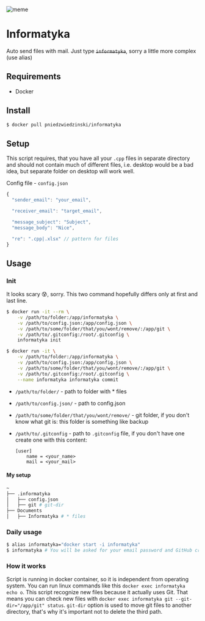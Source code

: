 ![meme](https://tr3.cbsistatic.com/hub/i/2017/03/23/ac406fbc-e3c1-4eba-9717-6854efd46c7f/cce53b95907bc6a657c0b5f6de78d757.jpg)

# Informatyka

Auto send files with mail. Just type <s>`informatyka`</s>, sorry a little more complex (use alias)

## Requirements

- Docker

## Install

```bash
$ docker pull pniedzwiedzinski/informatyka
```

## Setup

This script requires, that you have all your `.cpp` files in separate directory and should not contain much
of different files, i.e. desktop would be a bad idea, but separate folder on desktop will work well.

Config file - `config.json`

```js
{
  "sender_email": "your_email",

  "receiver_email": "target_email",

  "message_subject": "Subject",
  "message_body": "Nice",

  "re": ".cpp|.xlsx" // pattern for files
}
```

## Usage

### Init

It looks scary 😰, sorry. This two command hopefully differs only at first and last line.

```bash
$ docker run -it --rm \
    -v /path/to/folder:/app/informatyka \
    -v /path/to/config.json:/app/config.json \
    -v /path/to/some/folder/that/you/wont/remove/:/app/git \
    -v /path/to/.gitconfig:/root/.gitconfig \
    informatyka init

$ docker run -it \
    -v /path/to/folder:/app/informatyka \
    -v /path/to/config.json:/app/config.json \
    -v /path/to/some/folder/that/you/wont/remove/:/app/git \
    -v /path/to/.gitconfig:/root/.gitconfig \
    --name informatyka informatyka commit
```

- `/path/to/folder/` - path to folder with \* files
- `/path/to/config.json/` - path to config.json
- `/path/to/some/folder/that/you/wont/remove/` - git folder, if you don't know what git is: this folder is something like backup
- `/path/to/.gitconfig` - path to `.gitconfig` file, if you don't have one create one with this content:

  ```
  [user]
      name = <your_name>
      mail = <your_mail>
  ```

#### My setup

```bash
~
├── .informatyka
│   ├── config.json
│   ├── git # git-dir
├── Documents
│   ├── Informatyka # * files
```

### Daily usage

```bash
$ alias informatyka="docker start -i informatyka"
$ informatyka # You will be asked for your email password and GitHub credentials if you have origin set
```

### How it works

Script is running in docker container, so it is independent from operating system. You can run
linux commands like this `docker exec informatyka echo o`. This script recognize new files because it
actually uses Git. That means you can check new files with `docker exec informatyka git --git-dir="/app/git" status`.
`git-dir` option is used to move git files to another directory, that's why it's important not to delete
the third path.
